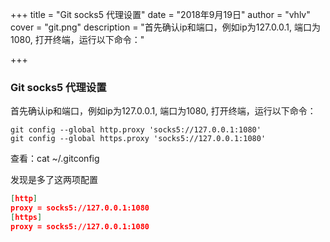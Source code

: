 +++
title = "Git socks5 代理设置"
date = "2018年9月19日"
author = "vhlv"
cover = "git.png"
description = "首先确认ip和端口，例如ip为127.0.0.1, 端口为1080, 打开终端，运行以下命令："

+++

### Git socks5 代理设置

首先确认ip和端口，例如ip为127.0.0.1, 端口为1080, 打开终端，运行以下命令：

```shell
git config --global http.proxy 'socks5://127.0.0.1:1080'
git config --global https.proxy 'socks5://127.0.0.1:1080'
```

查看：cat ~/.gitconfig

发现是多了这两项配置

```json
[http]
proxy = socks5://127.0.0.1:1080
[https]
proxy = socks5://127.0.0.1:1080
```